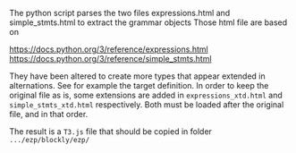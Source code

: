 The python script parses the two files expressions.html and simple_stmts.html
to extract the grammar objects
Those html file are based on

https://docs.python.org/3/reference/expressions.html
https://docs.python.org/3/reference/simple_stmts.html

They have been altered to create more types that appear
extended in alternations.
See for example the target definition.
In order to keep the original file as is,
some extensions are added in `expressions_xtd.html` and
`simple_stmts_xtd.html` respectively.
Both must be loaded after the original file, and in that order.

The result is a `T3.js` file that should be copied in folder
`.../ezp/blockly/ezp/`


